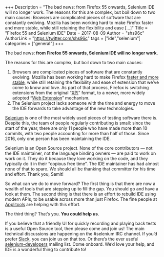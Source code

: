 +++
Description = "The bad news: from Firefox 55 onwards, Selenium IDE will no longer work. The reasons for this are complex, but boil down to two main causes: Browsers are complicated pieces of software that are constantly evolving. Mozilla has been working hard to make Firefox faster and more stable, while still retaining the flexibility and ease […]"
Title = "Firefox 55 and Selenium IDE"
Date = 2017-08-09
Author = "shs96c"
AuthorLink = "https://twitter.com/shs96c"
tags = ["ide","selenium"]
categories = ["general"]
+++

<p><span style="font-weight:400;">The bad news:<strong> from Firefox 55 onwards, Selenium IDE will no longer work</strong>. </span></p>
<p><span style="font-weight:400;">The reasons for this are complex, but boil down to two main causes:</span></p>
<ol>
<li style="font-weight:400;"><span style="font-weight:400;">Browsers are complicated pieces of software that are constantly evolving. Mozilla has been working hard to make Firefox <a href="https://blog.mozilla.org/blog/2017/06/13/faster-better-firefox/">faster and more stable</a>, while still retaining the flexibility and ease of extension that we’ve come to know and love. As part of that process, Firefox is switching extensions from the original “<a href="https://blog.mozilla.org/addons/2016/11/23/add-ons-in-2017/">XPI</a>” format, to a newer, more widely adopted “<a href="https://developer.mozilla.org/en-US/Add-ons/WebExtensions">Web Extension</a>” mechanism.  </span></li>
<li style="font-weight:400;"><span style="font-weight:400;">The Selenium project lacks someone with the time and energy to move the IDE forwards to take advantage of the new technologies.</span></li>
</ol>
<p><span style="font-weight:400;"><a href="http://www.seleniumhq.org/">Selenium</a> is one of the most widely used pieces of testing software there is. Despite this, the team of people regularly contributing is small: since the start of the year, there are only 11 people who have made more than 10 commits, with two people accounting for more than half of those. Since 2016, only one person has been maintaining the IDE. </span></p>
<p><span style="font-weight:400;">Selenium is an Open Source project. None of the core contributors &#8212; not the IDE maintainer, not the language binding owners &#8212; are paid to work on work on it. They do it because they love working on the code, and they typically do it in their “copious free time”. The IDE maintainer has had almost none of that to spare. We should all be thanking that committer for his time and effort. Thank you, Samit!</span></p>
<p><span style="font-weight:400;">So what can we do to move forward? The first thing is that there are now a wealth of tools that are stepping up to fill the gap. You should go and have a look at them. The second thing is that there is an effort to rebuild IDE using modern APIs, to be usable across more than just Firefox. The fine people at <a href="https://applitools.com/">Applitools</a> are helping with this effort.</span></p>
<p><span style="font-weight:400;">The third thing? That’s you. <strong>You could help us</strong>.</span></p>
<p><span style="font-weight:400;">If you believe that a friendly UI for quickly recording and playing back tests is a useful Open Source tool, then please come and join us! The main technical discussions are happening on the #selenium IRC channel. If you’d prefer <a href="https://seleniumhq.herokuapp.com/">Slack</a>, you can join us on that too. Or there’s the ever useful <a href="https://groups.google.com/forum/#!forum/selenium-developers">selenium-developers</a> mailing list. Come onboard. We’d love your help, and IDE is a wonderful thing to contribute to!</span></p>

